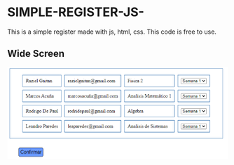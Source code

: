 # SIMPLE-REGISTER-JS-
This is a simple register made with js, html, css.
This code is free to use.

## Wide Screen

![wideScreen](wideScreen.png)
